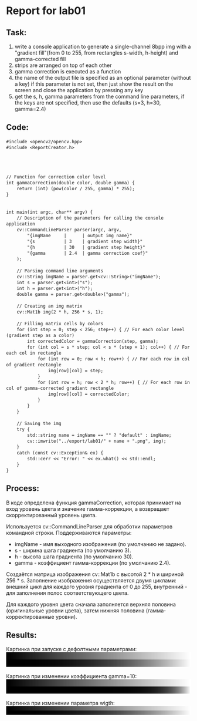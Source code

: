 # Report for lab01
## Task:
1. write a console application to generate a single-channel 8bpp img with a "gradient fill"(from 0 to 255, from rectangles s-width, h-height) and gamma-corrected fill
2. strips are arranged on top of each other
3. gamma correction is executed as a function
4. the name of the output file is specified as an optional parameter (without a key) if this parameter is not set, then just show the result on the screen and close the application by pressing any key
5. get the s, h, gamma parameters from the command line parameters, if the keys are not specified, then use the defaults (s=3, h=30, gamma=2.4)
## Code:
```#include <iostream>
#include <opencv2/opencv.hpp>
#include <ReportCreator.h>




// Function for correction color level
int gammaCorrection(double color, double gamma) {
    return (int) (pow(color / 255, gamma) * 255);
}


int main(int argc, char** argv) {
    // Description of the parameters for calling the console application
    cv::CommandLineParser parser(argc, argv,
        "{imgName     |      | output img name}"
        "{s           | 3    | gradient step width}"
        "{h           | 30   | gradient step height}"
        "{gamma       | 2.4  | gamma correction coef}"
    );
    
    // Parsing command line arguments
    cv::String imgName = parser.get<cv::String>("imgName");
    int s = parser.get<int>("s");
    int h = parser.get<int>("h");
    double gamma = parser.get<double>("gamma");

    // Creating an img matrix
    cv::Mat1b img(2 * h, 256 * s, 1);

    // Filling matrix cells by colors
    for (int step = 0; step < 256; step++) { // For each color level (gradient step as a color)
        int correctedColor = gammaCorrection(step, gamma);
        for (int col = s * step; col < s * (step + 1); col++) { // For each col in rectangle
            for (int row = 0; row < h; row++) { // For each row in col of gradient rectangle
                img[row][col] = step;
            }
            for (int row = h; row < 2 * h; row++) { // For each row in col of gamma-corrected gradient rectangle
                img[row][col] = correctedColor;
            } 
        }
    }

    // Saving the img
    try {
        std::string name = imgName == "" ? "default" : imgName;
        cv::imwrite("../export/lab01/" + name + ".png", img);
    } 
    catch (const cv::Exception& ex) {
        std::cerr << "Error: " << ex.what() << std::endl;
    }
}
```
## Process:

В коде определена функция gammaCorrection, которая принимает на вход уровень цвета и значение гамма-коррекции, а возвращает скорректированный уровень цвета.

Используется cv::CommandLineParser для обработки параметров командной строки.
Поддерживаются параметры:
- imgName - имя выходного изображения (по умолчанию не задано).
- s - ширина шага градиента (по умолчанию 3).
- h - высота шага градиента (по умолчанию 30).
- gamma - коэффициент гамма-коррекции (по умолчанию 2.4).

Создаётся матрица изображения cv::Mat1b с высотой 2 * h и шириной 256 * s. 
Заполнение изображения осуществляется двумя циклами: внешний цикл для каждого уровня градиента от 0 до 255, внутренний - для заполнения полос соответствующего цвета.

Для каждого уровня цвета сначала заполняется верхняя половина (оригинальные уровни цвета), затем нижняя половина (гамма-корректированные уровни).

## Results:
Картинка при запуске с дефолтными параметрами:
!["default.png"](default.png)

Картинка при изменении коэффициента gamma=10:
!["gamma.png"](gamma.png)

Картинка при изменении параметра wigth:
!["width.png"](width.png)